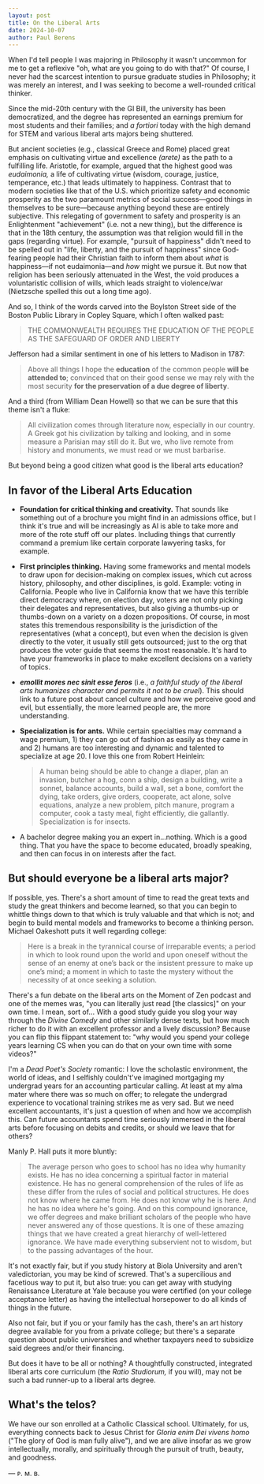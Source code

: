 ```yaml
---
layout: post
title: On the Liberal Arts
date: 2024-10-07
author:	Paul Berens
---
```

When I'd tell people I was majoring in Philosophy it wasn't uncommon for me to get a reflexive "oh, what are you going to do with that?" Of course, I never had the scarcest intention to pursue graduate studies in Philosophy; it was merely an interest, and I was seeking to become a well-rounded critical thinker.

Since the mid-20th century with the GI Bill, the university has been democratized, and the degree has represented an earnings premium for most students and their families; and *a fortiori* today with the high demand for STEM and various liberal arts majors being shuttered.

But ancient societies (e.g., classical Greece and Rome) placed great emphasis on cultivating virtue and excellence *(arete)* as the path to a fulfilling life. Aristotle, for example, argued that the highest good was *eudaimonia,* a life of cultivating virtue (wisdom, courage, justice, temperance, etc.) that leads ultimately to happiness. Contrast that to modern societies like that of the U.S. which prioritize safety and economic prosperity as the two paramount metrics of social success—good things in themselves to be sure—because anything beyond these are entirely subjective. This relegating of government to safety and prosperity is an Enlightenment "achievement" (i.e. not a new thing), but the difference is that in the 18th century, the assumption was that religion would fill in the gaps (regarding virtue). For example, "pursuit of happiness" didn't need to be spelled out in "life, liberty, and the pursuit of happiness" since God-fearing people had their Christian faith to inform them about *what* is happiness—if not eudaimonia—and *how* might we pursue it. But now that religion has been seriously attenuated in the West, the void produces a voluntaristic collision of wills, which leads straight to violence/war (Nietzsche spelled this out a long time ago).

And so, I think of the words carved into the Boylston Street side of the Boston Public Library in Copley Square, which I often walked past:

> THE COMMONWEALTH REQUIRES THE EDUCATION OF THE PEOPLE AS THE SAFEGUARD OF ORDER AND LIBERTY

Jefferson had a similar sentiment in one of his letters to Madison in 1787:

> Above all things I hope the **education** of the common people **will be attended to**; convinced that on their good sense we may rely with the most security **for the preservation of a due degree of liberty**.

And a third (from William Dean Howell) so that we can be sure that this theme isn't a fluke:

> All civilization comes through literature now, especially in our country. A Greek got his civilization by talking and looking, and in some measure a Parisian may still do it. But we, who live remote from history and monuments, we must read or we must barbarise.

But beyond being a good citizen what good is the liberal arts education?

## In favor of the Liberal Arts Education

- **Foundation for critical thinking and creativity.** That sounds like something out of a brochure you might find in an admissions office, but I think it's true and will be increasingly as AI is able to take more and more of the rote stuff off our plates. Including things that currently command a premium like certain corporate lawyering tasks, for example.

- **First principles thinking.** Having some frameworks and mental models to draw upon for decision-making on complex issues, which cut across history, philosophy, and other disciplines, is gold. Example: voting in California. People who live in California know that we have this terrible direct democracy where, on election day, voters are not only picking their delegates and representatives, but also giving a thumbs-up or thumbs-down on a variety on a dozen propositions. Of course, in most states this tremendous responsibility is the jurisdiction of the representatives (what a concept), but even when the decision is given directly to the voter, it usually still gets outsourced; just to the org that produces the voter guide that seems the most reasonable. It's hard to have your frameworks in place to make excellent decisions on a variety of topics.

- ***emollit mores nec sinit esse feros*** (i.e., *a faithful study of the liberal arts humanizes character and permits it not to be cruel*). This should link to a future post about cancel culture and how we perceive good and evil, but essentially, the more learned people are, the more understanding.

- **Specialization is for ants.** While certain specialties may command a wage premium, 1) they can go out of fashion as easily as they came in and 2) humans are too interesting and dynamic and talented to specialize at age 20. I love this one from Robert Heinlein:

	> A human being should be able to change a diaper, plan an invasion, butcher a hog, conn a ship, design a building, write a sonnet, balance accounts, build a wall, set a bone, comfort the dying, take orders, give orders, cooperate, act alone, solve equations, analyze a new problem, pitch manure, program a computer, cook a tasty meal, fight efficiently, die gallantly. Specialization is for insects.

- A bachelor degree making you an expert in...nothing. Which is a good thing. That you have the space to become educated, broadly speaking, and then can focus in on interests after the fact.

## But should everyone be a liberal arts major?

If possible, yes. There's a short amount of time to read the great texts and study the great thinkers and become learned, so that you can begin to whittle things down to that which is truly valuable and that which is not; and begin to build mental models and frameworks to become a thinking person. Michael Oakeshott puts it well regarding college:

> Here is a break in the tyrannical course of irreparable events; a period in which to look round upon the world and upon oneself without the sense of an enemy at one’s back or the insistent pressure to make up one’s mind; a moment in which to taste the mystery without the necessity of at once seeking a solution.

There's a fun debate on the liberal arts on the Moment of Zen podcast and one of the memes was, "you can literally just read [the classics]" on your own time. I mean, sort of... With a good study guide you slog your way through the *Divine Comedy* and other similarly dense texts, but how much richer to do it with an excellent professor and a lively discussion? Because you can flip this flippant statement to: "why would you spend your college years learning CS when you can do that on your own time with some videos?"

I'm a *Dead Poet's Society* romantic: I love the scholastic environment, the world of ideas, and I selfishly couldn't've imagined mortgaging my undergrad years for an accounting particular calling. At least at my alma mater where there was so much on offer; to relegate the undergrad experience to vocational training strikes me as very sad. But we need excellent accountants, it's just a question of when and how we accomplish this. Can future accountants spend time seriously immersed in the liberal arts before focusing on debits and credits, or should we leave that for others?

Manly P. Hall puts it more bluntly:

> The average person who goes to school has no idea why humanity exists. He has no idea concerning a spiritual factor in material existence. He has no general comprehension of the rules of life as these differ from the rules of social and political structures. He does not know where he came from. He does not know why he is here. And he has no idea where he's going. And on this compound ignorance, we offer degrees and make brilliant scholars of the people who have never answered any of those questions. It is one of these amazing things that we have created a great hierarchy of well-lettered ignorance. We have made everything subservient not to wisdom, but to the passing advantages of the hour.

It's not exactly fair, but if you study history at Biola University and aren't valedictorian, you may be kind of screwed. That's a supercilious and facetious way to put it, but also true: you can get away with studying Renaissance Literature at Yale because you were certified (on your college acceptance letter) as having the intellectual horsepower to do all kinds of things in the future.

Also not fair, but if you or your family has the cash, there's an art history degree available for you from a private college; but there's a separate question about public universities and whether taxpayers need to subsidize said degrees and/or their financing.

But does it have to be all or nothing? A thoughtfully constructed, integrated liberal arts core curriculum (the *Ratio Studiorum,* if you will), may not be such a bad runner-up to a liberal arts degree.

## What's the telos?

We have our son enrolled at a Catholic Classical school. Ultimately, for us, everything connects back to Jesus Christ for *Gloria enim Dei vivens homo* ("The glory of God is man fully alive"), and we are alive insofar as we grow intellectually, morally, and spiritually through the pursuit of truth, beauty, and goodness.

— ᴘ. ᴍ. ʙ.